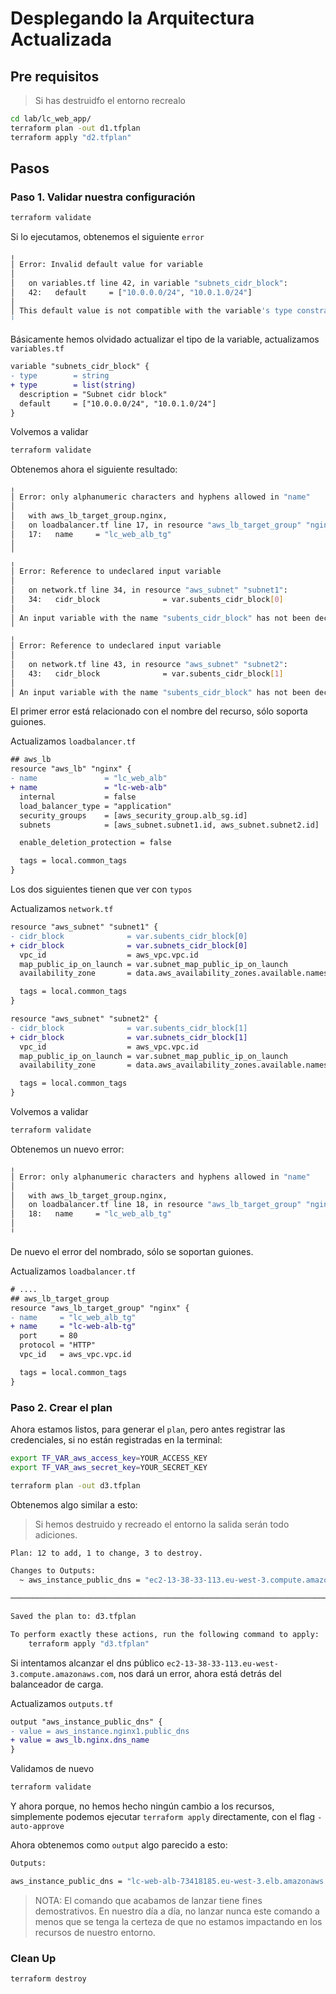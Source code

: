 # Desplegando la Arquitectura Actualizada

## Pre requisitos

> Si has destruidfo el entorno recrealo

```bash
cd lab/lc_web_app/
terraform plan -out d1.tfplan
terraform apply "d2.tfplan"
```

## Pasos

### Paso 1. Validar nuestra configuración

```bash
terraform validate
```

Si lo ejecutamos, obtenemos el siguiente `error`

```bash
╷
│ Error: Invalid default value for variable
│ 
│   on variables.tf line 42, in variable "subnets_cidr_block":
│   42:   default     = ["10.0.0.0/24", "10.0.1.0/24"]
│ 
│ This default value is not compatible with the variable's type constraint: string required.
╵

```

Básicamente hemos olvidado actualizar el tipo de la variable, actualizamos `variables.tf`

```diff
variable "subnets_cidr_block" {
- type        = string
+ type        = list(string)
  description = "Subnet cidr block"
  default     = ["10.0.0.0/24", "10.0.1.0/24"]
}
```

Volvemos a validar

```bash
terraform validate
```

Obtenemos ahora el siguiente resultado:

```bash
╷
│ Error: only alphanumeric characters and hyphens allowed in "name"
│ 
│   with aws_lb_target_group.nginx,
│   on loadbalancer.tf line 17, in resource "aws_lb_target_group" "nginx":
│   17:   name     = "lc_web_alb_tg"
│ 
╵
╷
│ Error: Reference to undeclared input variable
│ 
│   on network.tf line 34, in resource "aws_subnet" "subnet1":
│   34:   cidr_block              = var.subents_cidr_block[0]
│ 
│ An input variable with the name "subents_cidr_block" has not been declared. Did you mean "subnets_cidr_block"?
╵
╷
│ Error: Reference to undeclared input variable
│ 
│   on network.tf line 43, in resource "aws_subnet" "subnet2":
│   43:   cidr_block              = var.subents_cidr_block[1]
│ 
│ An input variable with the name "subents_cidr_block" has not been declared. Did you mean "subnets_cidr_block"?
```

El primer error está relacionado con el nombre del recurso, sólo soporta guiones.

Actualizamos `loadbalancer.tf`

```diff
## aws_lb
resource "aws_lb" "nginx" {
- name               = "lc_web_alb"
+ name               = "lc-web-alb"
  internal           = false
  load_balancer_type = "application"
  security_groups    = [aws_security_group.alb_sg.id]
  subnets            = [aws_subnet.subnet1.id, aws_subnet.subnet2.id]

  enable_deletion_protection = false

  tags = local.common_tags
}
```

Los dos siguientes tienen que ver con `typos`

Actualizamos `network.tf`

```diff
resource "aws_subnet" "subnet1" {
- cidr_block              = var.subents_cidr_block[0]
+ cidr_block              = var.subnets_cidr_block[0]
  vpc_id                  = aws_vpc.vpc.id
  map_public_ip_on_launch = var.subnet_map_public_ip_on_launch
  availability_zone       = data.aws_availability_zones.available.names[0]

  tags = local.common_tags
}

resource "aws_subnet" "subnet2" {
- cidr_block              = var.subents_cidr_block[1]
+ cidr_block              = var.subnets_cidr_block[1]
  vpc_id                  = aws_vpc.vpc.id
  map_public_ip_on_launch = var.subnet_map_public_ip_on_launch
  availability_zone       = data.aws_availability_zones.available.names[1]

  tags = local.common_tags
}

```

Volvemos a validar

```bash
terraform validate
```

Obtenemos un nuevo error:

```bash
╷
│ Error: only alphanumeric characters and hyphens allowed in "name"
│ 
│   with aws_lb_target_group.nginx,
│   on loadbalancer.tf line 18, in resource "aws_lb_target_group" "nginx":
│   18:   name     = "lc_web_alb_tg"
│ 
╵
```

De nuevo el error del nombrado, sólo se soportan guiones.

Actualizamos `loadbalancer.tf`

```diff
# ....
## aws_lb_target_group
resource "aws_lb_target_group" "nginx" {
- name     = "lc_web_alb_tg"
+ name     = "lc-web-alb-tg"
  port     = 80
  protocol = "HTTP"
  vpc_id   = aws_vpc.vpc.id

  tags = local.common_tags
}

```

### Paso 2. Crear el plan

Ahora estamos listos, para generar el `plan`, pero antes registrar las credenciales, si no están registradas en la terminal:

```bash
export TF_VAR_aws_access_key=YOUR_ACCESS_KEY
export TF_VAR_aws_secret_key=YOUR_SECRET_KEY
```

```bash
terraform plan -out d3.tfplan
```

Obtenemos algo similar a esto:

> Si hemos destruido y recreado el entorno la salida serán todo adiciones.

```bash
Plan: 12 to add, 1 to change, 3 to destroy.

Changes to Outputs:
  ~ aws_instance_public_dns = "ec2-13-38-33-113.eu-west-3.compute.amazonaws.com" -> (known after apply)

─────────────────────────────────────────────────────────────────────────────────────────────────────────────────────────────────────────────────────────────────

Saved the plan to: d3.tfplan

To perform exactly these actions, run the following command to apply:
    terraform apply "d3.tfplan"
```

Si intentamos alcanzar el dns público `ec2-13-38-33-113.eu-west-3.compute.amazonaws.com`, nos dará un error, ahora está detrás del balanceador de carga.

Actualizamos `outputs.tf`

```diff
output "aws_instance_public_dns" {
- value = aws_instance.nginx1.public_dns
+ value = aws_lb.nginx.dns_name
}
```

Validamos de nuevo

```bash
terraform validate
```

Y ahora porque, no hemos hecho ningún cambio a los recursos, simplemente podemos ejecutar `terraform apply` directamente, con el flag `-auto-approve`

Ahora obtenemos como `output` algo parecido a esto:

```bash
Outputs:

aws_instance_public_dns = "lc-web-alb-73418185.eu-west-3.elb.amazonaws.com"
```

> NOTA: El comando que acabamos de lanzar tiene fines demostrativos. En nuestro día a día, no lanzar nunca este comando a menos que se tenga la certeza de que no estamos impactando en los recursos de nuestro entorno.

### Clean Up

```bash
terraform destroy
```